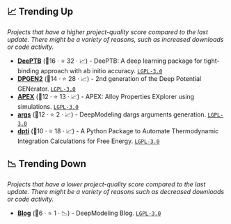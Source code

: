 ## 📈 Trending Up

_Projects that have a higher project-quality score compared to the last update. There might be a variety of reasons, such as increased downloads or code activity._

- <b><a href="https://github.com/deepmodeling/DeePTB">DeePTB</a></b> (🥈16 ·  ⭐ 32 · 📈) - DeePTB: A deep learning package for tight-binding approach with ab initio accuracy. <code><a href="http://bit.ly/37RvQcA">LGPL-3.0</a></code>
- <b><a href="https://github.com/deepmodeling/dpgen2">DPGEN2</a></b> (🥈14 ·  ⭐ 28 · 📈) - 2nd generation of the Deep Potential GENerator. <code><a href="http://bit.ly/37RvQcA">LGPL-3.0</a></code>
- <b><a href="https://github.com/deepmodeling/APEX">APEX</a></b> (🥈12 ·  ⭐ 13 · 📈) - APEX: Alloy Properties EXplorer using simulations. <code><a href="http://bit.ly/37RvQcA">LGPL-3.0</a></code>
- <b><a href="https://github.com/deepmodeling/args">args</a></b> (🥈12 ·  ⭐ 2 · 📈) - DeepModeling dargs arguments generation. <code><a href="http://bit.ly/37RvQcA">LGPL-3.0</a></code>
- <b><a href="https://github.com/deepmodeling/dpti">dpti</a></b> (🥉10 ·  ⭐ 18 · 📈) - A Python Package to Automate Thermodynamic Integration Calculations for Free Energy. <code><a href="http://bit.ly/37RvQcA">LGPL-3.0</a></code>

## 📉 Trending Down

_Projects that have a lower project-quality score compared to the last update. There might be a variety of reasons such as decreased downloads or code activity._

- <b><a href="https://github.com/deepmodeling/blog">Blog</a></b> (🥉6 ·  ⭐ 1 · 📉) - DeepModeling Blog. <code><a href="http://bit.ly/37RvQcA">LGPL-3.0</a></code>

